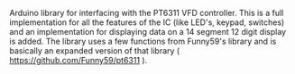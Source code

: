 Arduino library for interfacing with the PT6311 VFD controller. This is a full implementation for all the features of the IC (like LED's, keypad, switches) and an implementation for displaying data on a 14 segment 12 digit display is added.
The library uses a few functions from Funny59's library and is basically an expanded version of that library ( https://github.com/Funny59/pt6311 ).